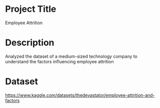 # Project Title
Employee Attrition

# Description
Analyzed the dataset of a medium-sized technology company to understand the factors influencing employee attrition

# Dataset
https://www.kaggle.com/datasets/thedevastator/employee-attrition-and-factors
